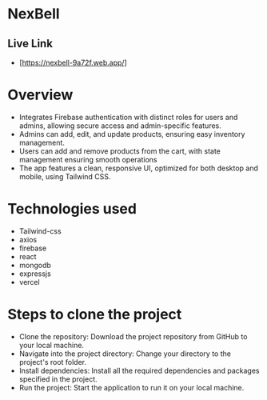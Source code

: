 
# NexBell 

## Live Link

- [https://nexbell-9a72f.web.app/]


# Overview

- Integrates Firebase authentication with distinct roles for users and admins, allowing secure access and admin-specific features.
- Admins can add, edit, and update products, ensuring easy inventory management.
- Users can add and remove products from the cart, with state management ensuring smooth operations
- The app features a clean, responsive UI, optimized for both desktop and mobile, using Tailwind CSS.


# Technologies used
- Tailwind-css
- axios
- firebase
- react
- mongodb
- expressjs
- vercel


# Steps to clone the project
- Clone the repository: Download the project repository from GitHub to your local machine.
- Navigate into the project directory: Change your directory to the project's root folder.
- Install dependencies: Install all the required dependencies and packages specified in the project.
- Run the project: Start the application to run it on your local machine.
